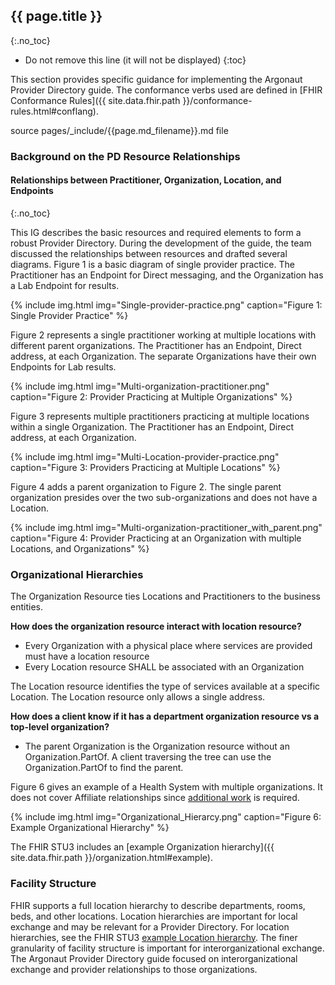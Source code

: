 ## {{ page.title }}
{:.no_toc}


<!-- TOC  the css styling for this is \pages\assets\css\project.css under 'markdown-toc'-->

* Do not remove this line (it will not be displayed)
{:toc}

<!-- end TOC -->

This section provides specific guidance for implementing the Argonaut Provider Directory guide.  The conformance verbs used are defined in [FHIR Conformance Rules]({{ site.data.fhir.path }}/conformance-rules.html#conflang).


source pages/\_include/{{page.md_filename}}.md  file

### Background on the PD Resource Relationships

#### Relationships between Practitioner, Organization, Location, and Endpoints
{:.no_toc}

This IG describes the basic resources and required elements to form a robust Provider Directory. During the development of the guide, the team discussed the relationships between resources and drafted several diagrams. Figure 1 is a basic diagram of single provider practice. The Practitioner has an Endpoint for Direct messaging, and the Organization has a Lab Endpoint for results.

{% include img.html img="Single-provider-practice.png" caption="Figure 1: Single Provider Practice" %}

Figure 2 represents a single practitioner working at multiple locations with different parent organizations. The Practitioner has an Endpoint, Direct address, at each Organization. The separate Organizations have their own Endpoints for Lab results.

{% include img.html img="Multi-organization-practitioner.png" caption="Figure 2: Provider Practicing at Multiple Organizations" %}

Figure 3 represents multiple practitioners practicing at multiple locations within a single Organization. The Practitioner has an Endpoint, Direct address, at each Organization.

{% include img.html img="Multi-Location-provider-practice.png" caption="Figure 3: Providers Practicing at Multiple Locations" %}

Figure 4 adds a parent organization to Figure 2. The single parent organization presides over the two sub-organizations and does not have a Location.

{% include img.html img="Multi-organization-practitioner_with_parent.png" caption="Figure 4: Provider Practicing at an Organization with multiple Locations, and Organizations" %}


### Organizational Hierarchies

The Organization Resource ties Locations and Practitioners to the business entities.

**How does the organization resource interact with location resource?**

* Every Organization with a physical place where services are provided must have a location resource
* Every Location resource SHALL be associated with an Organization

The Location resource identifies the type of services available at a specific Location. The Location resource only allows a single address.

**How does a client know if it has a department organization resource vs a top-level organization?**

* The parent Organization is the Organization resource without an Organization.PartOf. A client traversing the tree can use the Organization.PartOf to find the parent.

Figure 6 gives an example of a Health System with multiple organizations. It does not cover Affiliate relationships since [additional work](future.html) is required.

{% include img.html img="Organizational_Hierarcy.png" caption="Figure 6: Example Organizational Hierarchy" %}

The FHIR STU3 includes an [example Organization hierarchy]({{ site.data.fhir.path }}/organization.html#example).


### Facility Structure

FHIR supports a full location hierarchy to describe departments, rooms, beds, and other locations. Location hierarchies are important for local exchange and may be relevant for a Provider Directory. For location hierarchies, see the FHIR STU3 [example Location hierarchy](http://hl7.org/fhir/location.html#example). The finer granularity of facility structure is important for interorganizational exchange.
The Argonaut Provider Directory guide focused on interorganizational exchange and provider relationships to those organizations.
